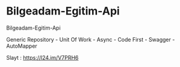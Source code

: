 # Bilgeadam-Egitim-Api
Bilgeadam-Egitim-Api

Generic Repository - Unit Of Work - Async - Code First - Swagger - AutoMapper

Slayt : https://l24.im/V7PRH6
